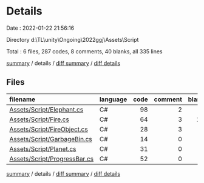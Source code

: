 # Details

Date : 2022-01-22 21:56:16

Directory d:\TL\unity\Ongoing\2022ggj\Assets\Script

Total : 6 files,  287 codes, 8 comments, 40 blanks, all 335 lines

[summary](results.md) / details / [diff summary](diff.md) / [diff details](diff-details.md)

## Files
| filename | language | code | comment | blank | total |
| :--- | :--- | ---: | ---: | ---: | ---: |
| [Assets/Script/Elephant.cs](/Assets/Script/Elephant.cs) | C# | 98 | 2 | 9 | 109 |
| [Assets/Script/Fire.cs](/Assets/Script/Fire.cs) | C# | 64 | 3 | 13 | 80 |
| [Assets/Script/FireObject.cs](/Assets/Script/FireObject.cs) | C# | 28 | 3 | 2 | 33 |
| [Assets/Script/GarbageBin.cs](/Assets/Script/GarbageBin.cs) | C# | 14 | 0 | 2 | 16 |
| [Assets/Script/Planet.cs](/Assets/Script/Planet.cs) | C# | 31 | 0 | 6 | 37 |
| [Assets/Script/ProgressBar.cs](/Assets/Script/ProgressBar.cs) | C# | 52 | 0 | 8 | 60 |

[summary](results.md) / details / [diff summary](diff.md) / [diff details](diff-details.md)